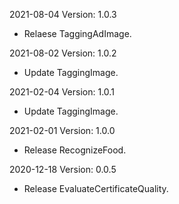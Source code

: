 2021-08-04 Version: 1.0.3
- Relaese TaggingAdImage.

2021-08-02 Version: 1.0.2
- Update TaggingImage.

2021-02-04 Version: 1.0.1
- Update TaggingImage.

2021-02-01 Version: 1.0.0
- Release RecognizeFood.

2020-12-18 Version: 0.0.5
- Release EvaluateCertificateQuality.

